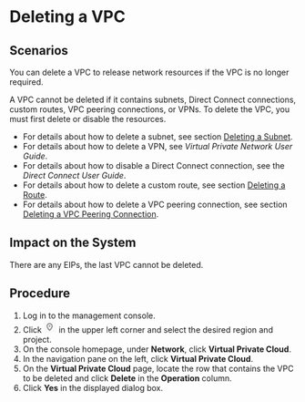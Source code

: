 # Deleting a VPC<a name="vpc_vpc_0003"></a>

## Scenarios<a name="sf9ccb52acbdd4f17b66be073ec8ad0f8"></a>

You can delete a VPC to release network resources if the VPC is no longer required.

A VPC cannot be deleted if it contains subnets, Direct Connect connections, custom routes, VPC peering connections, or VPNs. To delete the VPC, you must first delete or disable the resources.

-   For details about how to delete a subnet, see section  [Deleting a Subnet](deleting-a-subnet.md).
-   For details about how to delete a VPN, see  _Virtual Private Network User Guide_.
-   For details about how to disable a Direct Connect connection, see the  _Direct Connect User Guide_.
-   For details about how to delete a custom route, see section  [Deleting a Route](deleting-a-route.md).
-   For details about how to delete a VPC peering connection, see section  [Deleting a VPC Peering Connection](deleting-a-vpc-peering-connection.md).

## Impact on the System<a name="s8891699f335a4685a89225f1ea2d221c"></a>

There are any EIPs, the last VPC cannot be deleted.

## Procedure<a name="s714023cea7804d31880328b6d78b6a2b"></a>

1.  Log in to the management console.
2.  Click  ![](figures/icon-region.png)  in the upper left corner and select the desired region and project.
3.  On the console homepage, under  **Network**, click  **Virtual Private Cloud**.
4.  In the navigation pane on the left, click  **Virtual Private Cloud**.
5.  On the  **Virtual Private Cloud**  page, locate the row that contains the VPC to be deleted and click  **Delete**  in the  **Operation**  column.
6.  Click  **Yes**  in the displayed dialog box.

